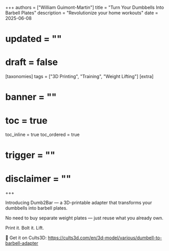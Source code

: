 +++
authors = ["William Guimont-Martin"]
title = "Turn Your Dumbbells Into Barbell Plates"
description = "Revolutionize your home workouts"
date = 2025-06-08
# updated = ""
# draft = false
[taxonomies]
tags = ["3D Printing", "Training", "Weight Lifting"]
[extra]
# banner = ""
# toc = true
toc_inline = true
toc_ordered = true
# trigger = ""
# disclaimer = ""
+++

Introducing Dumb2Bar — a 3D-printable adapter that transforms your dumbbells into barbell plates.

No need to buy separate weight plates — just reuse what you already own.

Print it. Bolt it. Lift.

🔗 Get it on Cults3D:
<a class="external" href="https://cults3d.com/en/3d-model/various/dumbell-to-barbell-adapter" target="_blank">https://cults3d.com/en/3d-model/various/dumbell-to-barbell-adapter</a>
